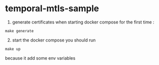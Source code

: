 # temporal-mtls-sample

1. generate certificates when starting docker compose for the first time :
```
make generate
````

2. start the docker compose
you should run 
```
make up
```
because it add some env variables
